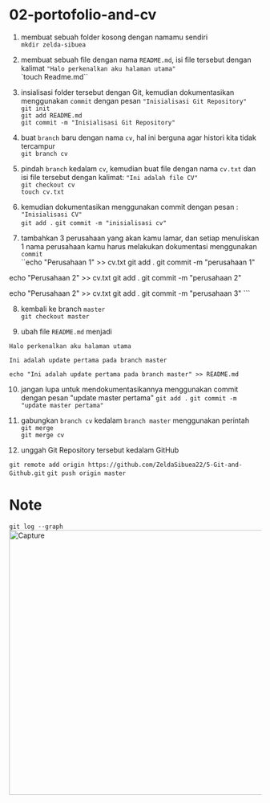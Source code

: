 # 02-portofolio-and-cv #

1. membuat sebuah folder kosong dengan namamu sendiri <br>
`mkdir zelda-sibuea`

2. membuat sebuah file dengan nama ```README.md```, isi file tersebut dengan kalimat ```"Halo perkenalkan aku halaman utama"``` <br>
 `touch Readme.md``
 
3. insialisasi folder tersebut dengan Git, kemudian dokumentasikan menggunakan ```commit``` dengan pesan ```"Inisialisasi Git Repository"``` <br>
  ```git init``` <br>
  ```git add README.md``` <br>
  ```git commit -m "Inisialisasi Git Repository"``` <br>
 4. buat ```branch``` baru dengan nama ```cv```, hal ini berguna agar histori kita tidak tercampur <br>
```git branch cv```

5. pindah ```branch``` kedalam ```cv```, kemudian buat file dengan nama ```cv.txt``` dan isi file tersebut dengan kalimat: ```"Ini adalah file CV"``` <br>
```git checkout cv``` <br>
```touch cv.txt```

6. kemudian dokumentasikan menggunakan commit dengan pesan : ```"Inisialisasi CV"``` <br>
`git add .`
`git commit -m "inisialisasi cv"`

7. tambahkan 3 perusahaan yang akan kamu lamar, dan setiap menuliskan 1 nama perusahaan kamu harus melakukan dokumentasi menggunakan ```commit``` <br>
``echo "Perusahaan 1" >> cv.txt
git add .
git commit -m "perusahaan 1"

echo "Perusahaan 2" >> cv.txt
git add .
git commit -m "perusahaan 2"

echo "Perusahaan 2" >> cv.txt
git add .
git commit -m "perusahaan 3" ```

8. kembali ke branch ```master``` <br>
```git checkout master```

9. ubah file ```README.md``` menjadi <br>
```
Halo perkenalkan aku halaman utama

Ini adalah update pertama pada branch master
``` 

```echo "Ini adalah update pertama pada branch master" >> README.md```


10. jangan lupa untuk mendokumentasikannya menggunakan commit dengan pesan
     "update master pertama"
    `git add .`
   `git commit -m "update master pertama"`

11. gabungkan ```branch cv``` kedalam ```branch master``` menggunakan perintah ```git merge``` <br>
```git merge cv```

11. unggah Git Repository tersebut kedalam GitHub <br>

```git remote add origin https://github.com/ZeldaSibuea22/5-Git-and-Github.git```
     ```git push origin master```

# Note
```git log --graph``` <br>
<img width="527" alt="Capture" src="https://user-images.githubusercontent.com/73489643/134215656-b2b568ba-2cdb-420c-aba4-9fccc4a8d465.PNG">



